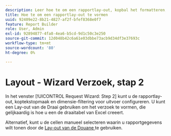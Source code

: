 ```yaml
---
description: Leer hoe te om een rapportlay-out, kopbal het formatteren, en dimensie het filtreren voor output te vormen.
title: Hoe te om een rapportlay-out te vormen
uuid: 92409e22-8b21-4827-af2f-bfef8368e0f7
feature: Report Builder
role: User, Admin
exl-id: 92894877-4fa8-4ea6-b5cd-9d1c50c3e250
source-git-commit: 12d048b42c6a61e03dbbe73acb9d34df3e37693c
workflow-type: tm+mt
source-wordcount: '80'
ht-degree: 0%

---
```


# Layout - Wizard Verzoek, stap 2

In het venster [!UICONTROL Request Wizard: Step 2] kunt u de rapportlay-out, koptekstopmaak en dimensie-filtering voor uitvoer configureren. U kunt een Lay-out van de Draai gebruiken om het verzoek te vormen, die gelijkaardig is hoe u een de draaitabel van Excel creeert.

Alternatief, kunt u de cellen manueel selecteren waarin u rapportgegevens wilt tonen door de [ Lay-out van de Douane ](/help/analyze/legacy-report-builder/layout/configure-the-custom-layout.md) te gebruiken.
